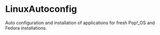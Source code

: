 # LinuxAutoconfig
Auto configuration and installation of applications for fresh Pop!_OS and Fedora installations.
